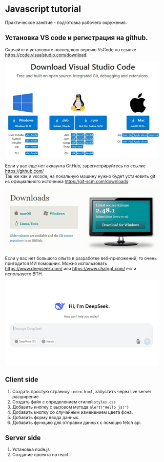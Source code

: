 # Javascript tutorial

Практическое занятие - подготовка рабочего окружения. 

## Установка VS code и регистрация на github. 
Скачайте и установите последнюю версию VsCode по ссылке https://code.visualstudio.com/download. 

![VSCode download page](img/1.jpg)  

Если у вас еще нет аккаунта GitHub, зарегистрируйтесь по ссылке https://github.com/  
Так же как и vscode, на локальную машину нужно будет установить git из официального источника  https://git-scm.com/downloads  

![Git download page](img/2.jpg)  

Если у вас нет большого опыта в разработке веб-приложений, то очень пригодится ИИ помощник. 
Можно использовать https://www.deepseek.com/ или https://www.chatgpt.com/ если используете ВПН. 

![Deep seek web page](img/3.jpg)  


## Client side 

1. Создать простую страницу `index.html`, запустить через live server расширение
2. Создать файл с определением стилей `styles.css`
3. Добавить кнопку с вызовом метода `alert("Hello js!")`
4. Добавить кнопку со случайным изменением цвета фона. 
5. Добавить форму ввода данных. 
6. Добавить функцию для отправки данных с помощю fetch api. 


## Server side

1. Установка node.js 
2. Создание проекта на react. 
 